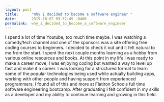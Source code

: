```yaml
---
layout: post
title:      "Why I decided to become a software engineer "
date:       2019-10-07 09:32:49 -0400
permalink:  why_i_decided_to_become_a_software_engineer
---
```


I spend a lot of time Youtube, too much time maybe. I was watching a comedy/tech channel and one of the sponsors was a site offering free coding courses to beginners. I decided to check it out and it felt natural to me from the start. I spent the next couple months learning as a hobby from various online resources and books. At this point in my life I was ready to make a career move, I was enjoying coding but wanted a way to level up fast and make it a career. I was looking for a structured format to learn some of the popular technologies being used while actually building apps, working with other people and having support from experienced programmers. I found all of this and more at Flatiron Schools full time software engineering bootcamp. After graduating I felt confident in my skills as a developer and my ability to continue learning and growing in this field.


